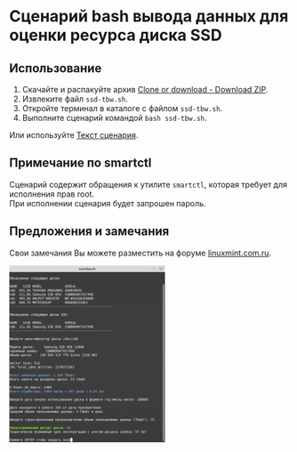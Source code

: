 # Сценарий bash вывода данных для оценки ресурса диска SSD
  
## Использование
1. Скачайте и распакуйте архив [Clone or download - Download ZIP](https://github.com/demonlibra/ssd-tbw/archive/master.zip).  
2. Извлеките файл `ssd-tbw.sh`.  
3. Откройте терминал в каталоге с файлом `ssd-tbw.sh`.  
4. Выполните сценарий командой `bash ssd-tbw.sh`.

Или используйте [Текст сценария](https://github.com/demonlibra/ssd-tbw/raw/master/ssd-tbw.sh).

## Примечание по smartctl

Сценарий содержит обращения к утилите `smartctl`, которая требует для исполнения прав root.  
При исполнении сценария будет запрошен пароль.

## Предложения и замечания
Свои замечания Вы можете разместить на форуме [linuxmint.com.ru](https://linuxmint.com.ru/viewtopic.php?p=81012#p81012).

<img width="280" src="https://github.com/demonlibra/ssd-tbw/blob/master/ssd-tbw.png" />

